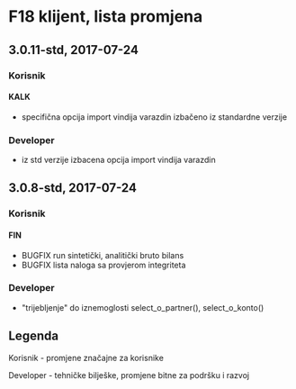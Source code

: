 # F18 klijent, lista promjena

## 3.0.11-std, 2017-07-24

### Korisnik
#### KALK 
- specifična opcija import vindija varazdin izbačeno iz standardne verzije

### Developer
- iz std verzije izbacena opcija import vindija varazdin

## 3.0.8-std, 2017-07-24

### Korisnik

#### FIN
- BUGFIX run sintetički, analitički bruto bilans
- BUGFIX lista naloga sa provjerom integriteta

### Developer

- "trijebljenje" do iznemoglosti select_o_partner(), select_o_konto()


## Legenda

Korisnik - promjene značajne za korisnike

Developer - tehničke bilješke, promjene bitne za podršku i razvoj
